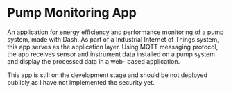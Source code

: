 # Pump Monitoring App
An application for energy efficiency and performance monitoring of a pump system, made with Dash. As part of a Industrial Internet of Things system, this app serves as the application layer. Using MQTT messaging protocol, the app receives sensor and instrument data installed on a pump system and display the processed data in a web- based application.

This app is still on the development stage and should be not deployed publicly as I have not implemented the security yet.
